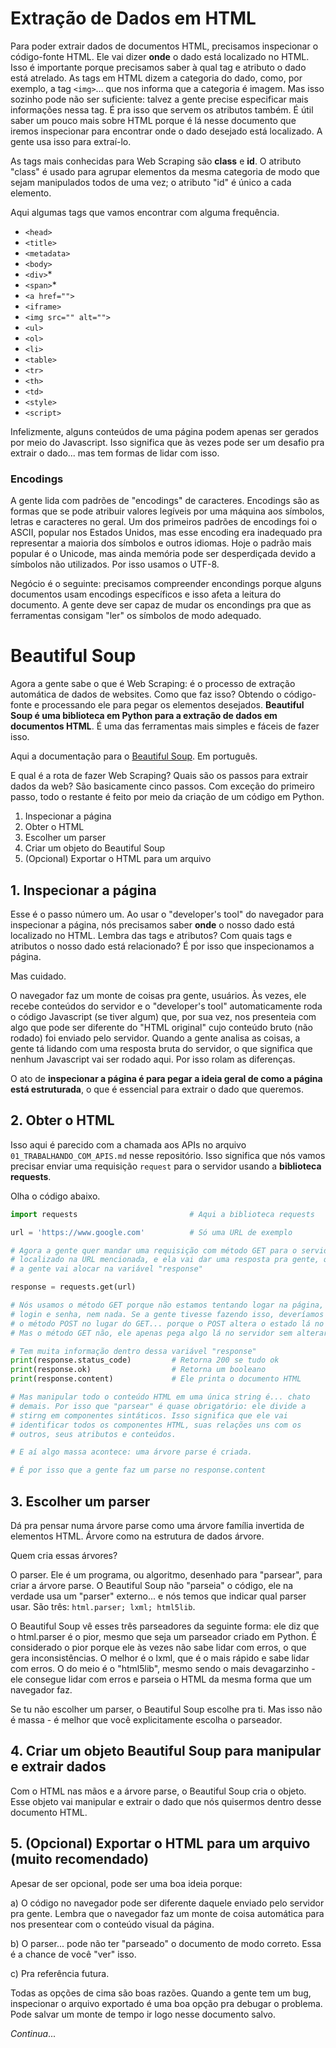 # Extração de Dados em HTML

Para poder extrair dados de documentos HTML, precisamos inspecionar o código-fonte HTML. Ele vai dizer **onde** o dado está localizado no HTML. Isso é importante porque precisamos saber à qual tag e atributo o dado está atrelado. As tags em HTML dizem a categoria do dado, como, por exemplo, a tag `<img>`... que nos informa que a categoria é imagem. Mas isso sozinho pode não ser suficiente: talvez a gente precise especificar mais informações nessa tag. É pra isso que servem os atributos também. É útil saber um pouco mais sobre HTML porque é lá nesse documento que iremos inspecionar para encontrar onde o dado desejado está localizado. A gente usa isso para extraí-lo.

As tags mais conhecidas para Web Scraping são **class** e **id**. O atributo "class" é usado para agrupar elementos da mesma categoria de modo que sejam manipulados todos de uma vez; o atributo "id" é único a cada elemento.

Aqui algumas tags que vamos encontrar com alguma frequência.

* `<head>`
* `<title>`
* `<metadata>`
* `<body>`
* `<div>`*
* `<span>`*
* `<a href="">`
* `<iframe>`
* `<img src="" alt="">`
* `<ul>`
* `<ol>`
* `<li>`
* `<table>`
* `<tr>`
* `<th>`
* `<td>`
* `<style>`
* `<script>`

Infelizmente, alguns conteúdos de uma página podem apenas ser gerados por meio do Javascript. Isso significa que às vezes pode ser um desafio pra extrair o dado... mas tem formas de lidar com isso.

### Encodings

A gente lida com padrões de "encodings" de caracteres. Encodings são as formas que se pode atribuir valores legíveis por uma máquina aos símbolos, letras e caracteres no geral. Um dos primeiros padrões de encodings foi o ASCII, popular nos Estados Unidos, mas esse encoding era inadequado pra representar a maioria dos símbolos e outros idiomas. Hoje o padrão mais popular é o Unicode, mas ainda memória pode ser desperdiçada devido a símbolos não utilizados. Por isso usamos o UTF-8.

Negócio é o seguinte: precisamos compreender encondings porque alguns documentos usam encodings específicos e isso afeta a leitura do documento. A gente deve ser capaz de mudar os encondings pra que as ferramentas consigam "ler" os símbolos de modo adequado.

# Beautiful Soup

Agora a gente sabe o que é Web Scraping: é o processo de extração automática de dados de websites. Como que faz isso? Obtendo o código-fonte e processando ele para pegar os elementos desejados. **Beautiful Soup é uma biblioteca em Python para a extração de dados em documentos HTML**. É uma das ferramentas mais simples e fáceis de fazer isso.

Aqui a documentação para o [Beautiful Soup](https://www.crummy.com/software/BeautifulSoup/bs4/doc.ptbr/). Em português.

E qual é a rota de fazer Web Scraping? Quais são os passos para extrair dados da web? São basicamente cinco passos. Com exceção do primeiro passo, todo o restante é feito por meio da criação de um código em Python.

1. Inspecionar a página
2. Obter o HTML
3. Escolher um parser
4. Criar um objeto do Beautiful Soup
5. (Opcional) Exportar o HTML para um arquivo

## 1. Inspecionar a página

Esse é o passo número um. Ao usar o "developer's tool" do navegador para inspecionar a página, nós precisamos saber **onde** o nosso dado está localizado no HTML. Lembra das tags e atributos? Com quais tags e atributos o nosso dado está relacionado? É por isso que inspecionamos a página. 

Mas cuidado.

O navegador faz um monte de coisas pra gente, usuários. Às vezes, ele recebe conteúdos do servidor e o "developer's tool" automaticamente roda o código Javascript (se tiver algum) que, por sua vez, nos presenteia com algo que pode ser diferente do "HTML original" cujo conteúdo bruto (não rodado) foi enviado pelo servidor. Quando a gente analisa as coisas, a gente tá lidando com uma resposta bruta do servidor, o que significa que nenhum Javascript vai ser rodado aqui. Por isso rolam as diferenças. 

O ato de **inspecionar a página é para pegar a ideia geral de como a página está estruturada**, o que é essencial para extrair o dado que queremos.

## 2. Obter o HTML

Isso aqui é parecido com a chamada aos APIs no arquivo `01_TRABALHANDO_COM_APIS.md` nesse repositório. Isso significa que nós vamos precisar enviar uma requisição `request` para o servidor usando a **biblioteca requests**. 

Olha o código abaixo.


```python
import requests                         # Aqui a biblioteca requests

url = 'https://www.google.com'          # Só uma URL de exemplo

# Agora a gente quer mandar uma requisição com método GET para o servidor
# localizado na URL mencionada, e ela vai dar uma resposta pra gente, que 
# a gente vai alocar na variável "response"

response = requests.get(url)            

# Nós usamos o método GET porque não estamos tentando logar na página, com
# login e senha, nem nada. Se a gente tivesse fazendo isso, deveríamos usar
# o método POST no lugar do GET... porque o POST altera o estado lá no servidor.
# Mas o método GET não, ele apenas pega algo lá no servidor sem alterar nada.

# Tem muita informação dentro dessa variável "response"
print(response.status_code)         # Retorna 200 se tudo ok
print(response.ok)                  # Retorna um booleano
print(response.content)             # Ele printa o documento HTML

# Mas manipular todo o conteúdo HTML em uma única string é... chato
# demais. Por isso que "parsear" é quase obrigatório: ele divide a
# stirng em componentes sintáticos. Isso significa que ele vai 
# identificar todos os componentes HTML, suas relações uns com os
# outros, seus atributos e conteúdos. 

# E aí algo massa acontece: uma árvore parse é criada.

# É por isso que a gente faz um parse no response.content
```

## 3. Escolher um parser

Dá pra pensar numa árvore parse como uma árvore família invertida de elementos HTML. Árvore como na estrutura de dados árvore. 

Quem cria essas árvores?

O parser. Ele é um programa, ou algoritmo, desenhado para "parsear", para criar a árvore parse. O Beautiful Soup não "parseia" o código, ele na verdade usa um "parser" externo... e nós temos que indicar qual parser usar. São três: `html.parser; lxml; html5lib`. 

O Beautiful Soup vê esses três parseadores da seguinte forma: ele diz que o html.parser é o pior, mesmo que seja um parseador criado em Python. É considerado o pior porque ele às vezes não sabe lidar com erros, o que gera inconsistências. O melhor é o lxml, que é o mais rápido e sabe lidar com erros. O do meio é o "html5lib", mesmo sendo o mais devagarzinho - ele consegue lidar com erros e parseia o HTML da mesma forma que um navegador faz.

Se tu não escolher um parser, o Beautiful Soup escolhe pra ti. Mas isso não é massa - é melhor que você explicitamente escolha o parseador. 

## 4. Criar um objeto Beautiful Soup para manipular e extrair dados

Com o HTML nas mãos e a árvore parse, o Beautiful Soup cria o objeto. Esse objeto vai manipular e extrair o dado que nós quisermos dentro desse documento HTML.

## 5. (Opcional) Exportar o HTML para um arquivo (muito recomendado)

Apesar de ser opcional, pode ser uma boa ideia porque:

a) O código no navegador pode ser diferente daquele enviado pelo servidor pra gente. Lembra que o navegador faz um monte de coisa automática para nos presentear com o conteúdo visual da página.

b) O parser... pode não ter "parseado" o documento de modo correto. Essa é a chance de você "ver" isso.

c) Pra referência futura.

Todas as opções de cima são boas razões. Quando a gente tem um bug, inspecionar o arquivo exportado é uma boa opção pra debugar o problema. Pode salvar um monte de tempo ir logo nesse documento salvo.

_Continua_...
